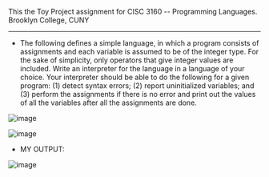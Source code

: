 This the Toy Project assignment for CISC 3160 -- Programming Languages.
Brooklyn College, CUNY

-------------------------------------------------------------------------

* The following defines a simple language, in which a program consists of assignments and each variable is assumed to be of the integer type. For the sake of simplicity, only operators that give integer values are included. Write an interpreter for the language in a language of your choice. Your interpreter should be able to do the following for a given program: (1) detect syntax errors; (2) report uninitialized variables; and (3) perform the assignments if there is no error and print out the values of all the variables after all the assignments are done.


![image](https://github.com/danace38/CISC3160---Toy-Program/assets/94500841/642f7f6c-f3fe-4067-9f19-76c02bd1ef57)

![image](https://github.com/danace38/CISC3160---Toy-Program/assets/94500841/205a0eb6-3de8-4b96-9981-5750078bda9e)

* MY OUTPUT: 

![image](https://github.com/danace38/CISC3160---Toy-Program/assets/94500841/6980348b-47d4-42d0-aff8-b3690c82e534)





